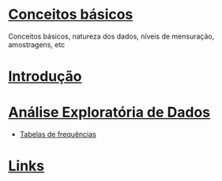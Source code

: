 # [Conceitos básicos](basic/basic.md)
Conceitos básicos, natureza dos dados, níveis de mensuração, amostragens, etc

# [Introdução](intro.md)

# [Análise Exploratória de Dados](eda/eda.md)
+ [Tabelas de frequências](basic/tabelas_frequencias.md) 

# [Links](links.md)
